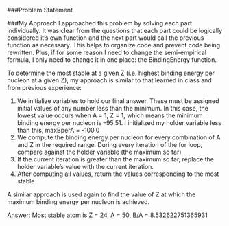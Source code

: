 ###Problem Statement


###My Approach
I approached this problem by solving each part individually. It was clear from the questions that each part could be logically considered it’s own function and the next part would call the previous function as necessary. This helps to organize code and prevent code being rewritten. Plus, if for some reason I need to change the semi-empirical formula, I only need to change it in one place: the BindingEnergy function.

To determine the most stable at a given Z (i.e. highest binding energy per nucleon at a given Z), my approach is similar to that learned in class and from previous experience:
1.	We initialize variables to hold our final answer. These must be assigned initial values of any number less than the minimum. In this case, the lowest value occurs when A = 1, Z = 1, which means the minimum binding energy per nucleon is –95.51. I initialized my holder variable less than this, maxBperA = -100.0
2.	We compute the binding energy per nucleon for every combination of A and Z in the required range. During every iteration of the for loop, compare against the holder variable (the maximum so far)
3.	If the current iteration is greater than the maximum so far, replace the holder variable’s value with the current iteration. 
4.	After computing all values, return the values corresponding to the most stable

A similar approach is used again to find the value of Z at which the maximum binding energy per nucleon is achieved. 

Answer:
Most stable atom is
Z = 24, A = 50, B/A = 8.532622751365931

